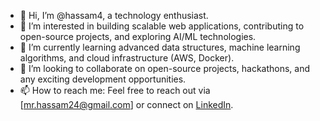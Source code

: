 - 👋 Hi, I’m @hassam4, a technology enthusiast.
- 👀 I’m interested in building scalable web applications, contributing to open-source projects, and exploring AI/ML technologies.
- 🌱 I’m currently learning advanced data structures, machine learning algorithms, and cloud infrastructure (AWS, Docker).
- 💞️ I’m looking to collaborate on open-source projects, hackathons, and any exciting development opportunities.
- 📫 How to reach me: Feel free to reach out via [mr.hassam24@gmail.com] or connect on [LinkedIn](https://www.linkedin.com/in/m-hassam/).

<!---
hassam4/hassam4 is a ✨ special ✨ repository because its `README.md` (this file) appears on your GitHub profile.
You can click the Preview link to take a look at your changes.
--->
